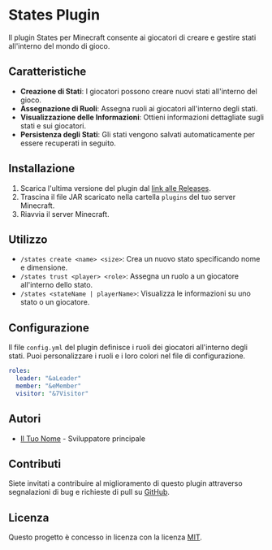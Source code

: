 # States Plugin

Il plugin States per Minecraft consente ai giocatori di creare e gestire stati all'interno del mondo di gioco.

## Caratteristiche

- **Creazione di Stati**: I giocatori possono creare nuovi stati all'interno del gioco.
- **Assegnazione di Ruoli**: Assegna ruoli ai giocatori all'interno degli stati.
- **Visualizzazione delle Informazioni**: Ottieni informazioni dettagliate sugli stati e sui giocatori.
- **Persistenza degli Stati**: Gli stati vengono salvati automaticamente per essere recuperati in seguito.

## Installazione

1. Scarica l'ultima versione del plugin dal [link alle Releases](#).
2. Trascina il file JAR scaricato nella cartella `plugins` del tuo server Minecraft.
3. Riavvia il server Minecraft.

## Utilizzo

- `/states create <name> <size>`: Crea un nuovo stato specificando nome e dimensione.
- `/states trust <player> <role>`: Assegna un ruolo a un giocatore all'interno dello stato.
- `/states <stateName | playerName>`: Visualizza le informazioni su uno stato o un giocatore.

## Configurazione

Il file `config.yml` del plugin definisce i ruoli dei giocatori all'interno degli stati. Puoi personalizzare i ruoli e i loro colori nel file di configurazione.

```yaml
roles:
  leader: "&aLeader"
  member: "&eMember"
  visitor: "&7Visitor"
```

## Autori

- [Il Tuo Nome](#) - Sviluppatore principale

## Contributi

Siete invitati a contribuire al miglioramento di questo plugin attraverso segnalazioni di bug e richieste di pull su [GitHub](#).

## Licenza

Questo progetto è concesso in licenza con la licenza [MIT](#).
